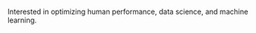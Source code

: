 Interested in optimizing human performance, data science, and machine learning. 



<!---
rossbrancati/rossbrancati is a special repository because its `README.md` (this file) appears on your GitHub profile.
You can click the Preview link to take a look at your changes.
--->
